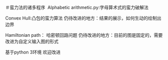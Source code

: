
﻿＃蛮力法的诸多程序
﻿
Alphabetic arithmetic.py:字母算术式的蛮力破解法


Convex Hull:凸包的蛮力算法
仍待改进的地方：结果的展示，如何生动的绘制出边界
 
 
Hamiltonian path： 哈密顿回路问题
仍待改进的地方：目前的图是固定的，需要改进为自定义输入图的形式


基于python 3环境
欢迎改进
